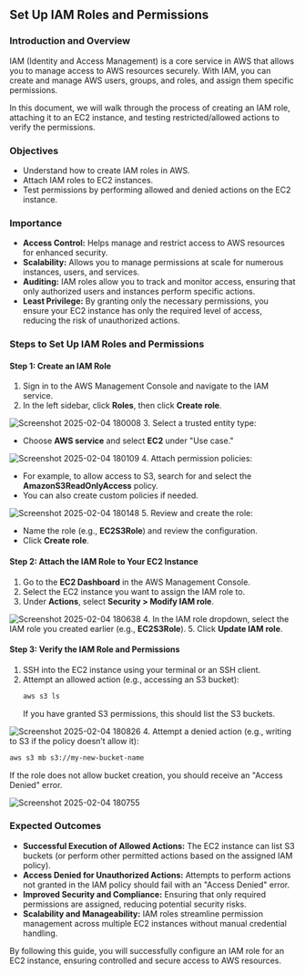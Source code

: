 ## Set Up IAM Roles and Permissions

### Introduction and Overview
IAM (Identity and Access Management) is a core service in AWS that allows you to manage access to AWS resources securely. With IAM, you can create and manage AWS users, groups, and roles, and assign them specific permissions. 

In this document, we will walk through the process of creating an IAM role, attaching it to an EC2 instance, and testing restricted/allowed actions to verify the permissions.
### Objectives
- Understand how to create IAM roles in AWS.
- Attach IAM roles to EC2 instances.
- Test permissions by performing allowed and denied actions on the EC2 instance.

### Importance
- **Access Control:** Helps manage and restrict access to AWS resources for enhanced security.
- **Scalability:** Allows you to manage permissions at scale for numerous instances, users, and services.
- **Auditing:** IAM roles allow you to track and monitor access, ensuring that only authorized users and instances perform specific actions.
- **Least Privilege:** By granting only the necessary permissions, you ensure your EC2 instance has only the required level of access, reducing the risk of unauthorized actions.

### Steps to Set Up IAM Roles and Permissions
#### Step 1: Create an IAM Role
1. Sign in to the AWS Management Console and navigate to the IAM service.
2. In the left sidebar, click **Roles**, then click **Create role**.

![Screenshot 2025-02-04 180008](https://github.com/user-attachments/assets/3c51f0cf-3895-4d03-858d-f87547bed441)
3. Select a trusted entity type:
   - Choose **AWS service** and select **EC2** under "Use case."

![Screenshot 2025-02-04 180109](https://github.com/user-attachments/assets/a8b32616-4f84-4e3e-9e20-c8e46256c9bd)
4. Attach permission policies:
   - For example, to allow access to S3, search for and select the **AmazonS3ReadOnlyAccess** policy.
   - You can also create custom policies if needed.

![Screenshot 2025-02-04 180148](https://github.com/user-attachments/assets/3ef70200-151d-480d-bc4c-bb6d1cfe57b4)
5. Review and create the role:
   - Name the role (e.g., **EC2S3Role**) and review the configuration.
   - Click **Create role**.

#### Step 2: Attach the IAM Role to Your EC2 Instance
1. Go to the **EC2 Dashboard** in the AWS Management Console.
2. Select the EC2 instance you want to assign the IAM role to.
3. Under **Actions**, select **Security > Modify IAM role**.

![Screenshot 2025-02-04 180638](https://github.com/user-attachments/assets/57af518f-8212-42b8-8b48-ebcb595b8645)
4. In the IAM role dropdown, select the IAM role you created earlier (e.g., **EC2S3Role**).
5. Click **Update IAM role**.

#### Step 3: Verify the IAM Role and Permissions
1. SSH into the EC2 instance using your terminal or an SSH client.
2. Attempt an allowed action (e.g., accessing an S3 bucket):
   ```sh
   aws s3 ls
   ```
   If you have granted S3 permissions, this should list the S3 buckets.

![Screenshot 2025-02-04 180826](https://github.com/user-attachments/assets/fe389844-0184-4630-81d6-2c2f7b570107)
4. Attempt a denied action (e.g., writing to S3 if the policy doesn’t allow it):
   ```sh
   aws s3 mb s3://my-new-bucket-name
   ```
   If the role does not allow bucket creation, you should receive an "Access Denied" error.

![Screenshot 2025-02-04 180755](https://github.com/user-attachments/assets/c0b3e902-6c96-4c0b-8eaa-d325ae17d11e)
### Expected Outcomes
- **Successful Execution of Allowed Actions:** The EC2 instance can list S3 buckets (or perform other permitted actions based on the assigned IAM policy).
- **Access Denied for Unauthorized Actions:** Attempts to perform actions not granted in the IAM policy should fail with an "Access Denied" error.
- **Improved Security and Compliance:** Ensuring that only required permissions are assigned, reducing potential security risks.
- **Scalability and Manageability:** IAM roles streamline permission management across multiple EC2 instances without manual credential handling.

By following this guide, you will successfully configure an IAM role for an EC2 instance, ensuring controlled and secure access to AWS resources.
